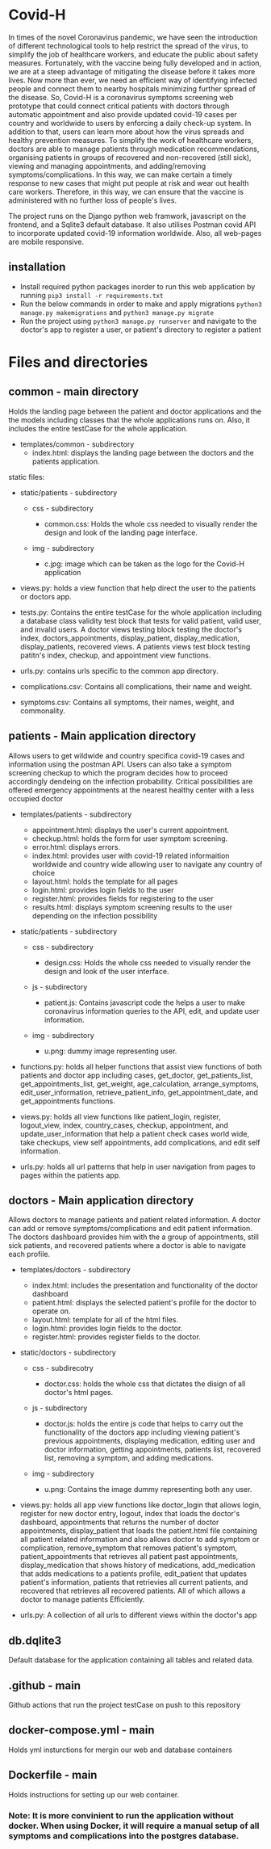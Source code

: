 # Covid-H
In times of the novel Coronavirus pandemic, we have seen the introduction of different technological tools to help restrict the spread of the virus, to simplify the job of healthcare workers, and educate the public about safety measures. Fortunately, with the vaccine being fully developed and in action, we are at a steep advantage of mitigating the disease before it takes more lives. Now more than ever, we need an efficient way of identifying infected people and connect them to nearby hospitals minimizing further spread of the disease. So, Covid-H is a coronavirus symptoms screening web prototype that could connect critical patients with doctors through automatic appointment and also provide updated covid-19 cases per country and worldwide to users by enforcing a daily check-up system. In addition to that, users can learn more about how the virus spreads and healthy prevention measures. To simplify the work of healthcare workers, doctors are able to manage patients through medication recommendations, organising patients in groups of recovered and non-recovered (still sick), viewing and managing appointments, and adding/removing symptoms/complications. In this way, we can make certain a timely response to new cases that might put people at risk and wear out health care workers. Therefore, in this way, we can ensure that the vaccine is administered with no further loss of people's lives.

The project runs on the Django python web framwork, javascript on the frontend, and a Sqlite3 default database. It also utilises Postman covid API to incorporate updated covid-19 information worldwide. Also, all web-pages are mobile responsive.

## installation
- Install required python packages inorder to run this web application by running ```pip3 install -r requirements.txt```
- Run the below commands in order to make and apply migrations ```python3 manage.py makemigrations``` and 
```python3 manage.py migrate```
- Run the project using ```python3 manage.py runserver``` and navigate to the doctor's app to register a user, or patient's directory to register a patient 

# Files and directories

## common - main directory
Holds the landing page between the patient and doctor applications and the the models including classes that the whole applications 
runs on. Also, it includes the entire testCase for the whole application.


* templates/common - subdirectory
    - index.html: displays the landing page between the doctors and the patients application.

static files:

* static/patients - subdirectory

    - css - subdirectory
        - common.css: Holds the whole css needed to visually render the design and look of the landing page interface.

    - img - subdirectory
        - c.jpg: image which can be taken as the logo for the Covid-H application

- views.py: holds a view function that help direct the user to the patients or doctors app.

- tests.py: Contains the entire testCase for the whole application including a database class validity test block that tests for valid patient, valid user, and invalid users. A doctor views testing block testing the doctor's index, doctors_appointments, display_patient, display_medication, display_patients, recovered views. A patients views test block testing patitn's index, checkup, and appointment view functions.

- urls.py: contains urls specific to the common app directory.

- complications.csv: Contains all complications, their name and weight.
- symptoms.csv: Contains all symptoms, their names, weight, and commonality.



## patients - Main application directory
Allows users to get wildwide and country specifica covid-19 cases and information using the postman API.
Users can also take a symptom screening checkup to which the program decides how to proceed accordingly
dendeing on the infection probability. Critical possibilities are offered emergency appointments at the
nearest healthy center with a less occupied doctor

* templates/patients - subdirectory
    - appointment.html: displays the user's current appointment.
    - checkup.html: holds the form for user symptom screening.
    - error.html: displays errors.
    - index.html: provides user with covid-19 related informaition worldwide and country wide allowing
    user to navigate any country of choice
    - layout.html: holds the template for all pages
    - login.html: provides login fields to the user
    - register.html: provides fields for registering to the user
    - results.html: displays symptom screening results to the user depending on the infection possibility

* static/patients - subdirectory

    - css - subdirectory
        - design.css: Holds the whole css needed to visually render the design and look of the user interface.

    - js - subdirectory
        - patient.js: Contains javascript code the helps a user to make coronavirus information queries to the API, edit, and update user information.

    - img - subdirectory
        - u.png: dummy image representing user.

- functions.py: holds all helper functions that assist view functions of both patients and doctor app including cases, get_doctor, get_patients_list, get_appointments_list, get_weight, age_calculation, arrange_symptoms, edit_user_information, retrieve_patient_info, get_appointment_date, and get_appointments functions. 

- views.py: holds all view functions like patient_login, register, logout_view, index, country_cases, checkup, appointment, and update_user_information that help a patient check cases world wide, take checkups, view self appointments, add complications, and edit self information.

- urls.py: holds all url patterns that help in user navigation from pages to pages within the patients app.

## doctors - Main application directory
Allows doctors to manage patients and patient related information. A doctor can add or remove
symptoms/complications and edit patient information. The doctors dashboard provides him with the a group of
appointments, still sick patients, and recovered patients where a doctor is able to navigate each profile.

* templates/doctors - subdirectory
    - index.html: includes the presentation and functionality of the doctor dashboard
    - patient.html: displays the selected patient's profile for the doctor to operate on.
    - layout.html: template for all of the html files.
    - login.html: provides login fields to the doctor.
    - register.html: provides register fields to the doctor.

* static/doctors - subdirectory
    - css - subdirecotry
        - doctor.css: holds the whole css 
        that dictates the disign of all doctor's html pages.

    - js - subdirectory
        - doctor.js: holds the entire js code that helps to carry out the functionality of the doctors app including viewing patient's previous appointments, displaying medication, editing user and doctor information, getting appointments, patients list, recovered list, removing a symptom, and adding medications.

    - img - subdirectory
        - u.png: Contains the image dummy representing both any user.

* views.py: holds all app view functions like doctor_login that allows login, register for new doctor entry, logout, index that loads the doctor's dashboard, appointments that returns the number of doctor appointments, display_patient that loads the patient.html file containing all patient related information and also allows doctor to add symptom or complication, remove_symptom that removes patient's symptom, patient_appointments that retrieves all patient past appointments, display_medication that shows history of medications, add_medication that adds medications to a patients profile, edit_patient that updates patient's information, patients that retrievies all current patients, and recovered that retrieves all recovered patients. All of which allows a doctor to manage patients Efficiently.

* urls.py: A collection of all urls to different views within the doctor's app

## db.dqlite3
Default database for the application containing all tables and related data.

## .github - main
Github actions that run the project testCase on push to this repository

## docker-compose.yml - main
Holds yml insturctions for mergin our web and database containers 

## Dockerfile - main
Holds instructions for setting up our web container. 

### Note: It is more convinient to run the application without docker. When using Docker, it will require a manual setup of all symptoms and complications into the postgres database.
